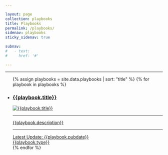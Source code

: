 ```yaml
---

layout: page
collection: playbooks
title: Playbooks 
permalink: /playbooks/
sidenav: playbooks
sticky_sidenav: true

subnav:
#   - text: 
#     href: '#'

---
```


<hr>
<p>
<ul class="usa-card-group">  
{% assign playbooks = site.data.playbooks | sort: "title" %}
{% for playbook in playbooks %}			
<li class="usa-card tablet:grid-col-6" tabindex="0">
    <a class="gsa-no-dec" href="{{site.baseurl}}{{playbook.url}}" target="{{playbook.target}}" tabindex="-1">
    <div class="usa-card__container shadow-3">
        <div class="usa-card__header">
            <h3 class="site-preview-heading">{{playbook.title}}</h3>
        </div>
        <div class="usa-card__media">
        <div class="usa-card__img">
                <img
                src="{{site.baseurl}}{{playbook.header}}"
                alt="{{playbook.title}}"
                tabindex="-1" aria-label="{{playbook.title}}" />
            </div>
        </div>
        <hr>
        <div class="usa-card__body">
            <p>{{playbook.description}}</p>
        </div>
        <hr>
        <div class="usa-card__footer">
            <!-- <button type="button" class="usa-button">Button text</button> -->
            Latest Update: {{playbook.pubdate}} <br><span class="usa-tag bg-accent-warm">{{playbook.type}}</span>
        </div>
    </div>
    </a>
</li>
{% endfor %}
</ul>
</p>